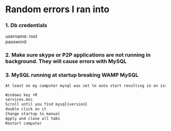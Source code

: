 # Random errors I ran into

### 1. Db credentials

username: root<br>
password: 

### 2. Make sure skype or P2P applications are not running in background. They will cause errors with MySQL

### 3. MySQL running at startup breaking WAMP MySQL
```markdown
At least on my computer mysql was set to auto start resulting in an issue that completely broke wamp server mysql variant due to them running on same port 3306.

Windows key +R
services.msc
Scroll until you find mysql{version}
double click on it
Change startup to manual
Apply and close all tabs
Restart computer
```